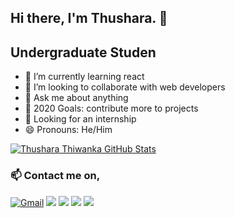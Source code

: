 ## Hi there, I'm Thushara. 👋

## Undergraduate Studen

   - 🌱 I’m currently learning react
   - 👯 I’m looking to collaborate with web developers
   - 💬 Ask me about anything 
   - 🥅 2020 Goals: contribute more to projects
   - 👀 Looking for an internship
   - 😄 Pronouns: He/Him

[![Thushara Thiwanka GitHub Stats](https://github-readme-stats.vercel.app/api?username=thusharathiwanka&show_icons=true&count_private=true)](https://github.com/thusharathiwanka)

### 📫 Contact me on,

[![Gmail](https://img.shields.io/badge/-GMAIL-D14836?style=for-the-badge&logo=gmail&logoColor=white)](mailto:thusharathiwanka123@gmail.com)
[<img src="https://img.shields.io/badge/linkedin-%230077B5.svg?&style=for-the-badge&logo=linkedin&logoColor=white" />](https://www.linkedin.com/in/thushara-thiwanka-3b4392197/)
[<img src = "https://img.shields.io/badge/instagram-%23E4405F.svg?&style=for-the-badge&logo=instagram&logoColor=white">](https://www.instagram.com/thusharathiwanka.___/)
[<img src = "https://img.shields.io/badge/facebook-%231877F2.svg?&style=for-the-badge&logo=facebook&logoColor=white">](https://www.facebook.com/thushara.thiwanka.7/)
[<img src="https://img.shields.io/badge/twitter-%231DA1F2.svg?&style=for-the-badge&logo=twitter&logoColor=white" />](https://twitter.com/tandt97)

<!--
### Familiar Tools & Technologies,

<p style="margin-top: -1rem;">
   <img style="margin: auto;" src="https://github.com/thusharathiwanka/thusharathiwanka/blob/main/images/languages/html5.png?raw=true" width="50" height="50"/>
   <img style="margin: auto;" src="https://github.com/thusharathiwanka/thusharathiwanka/blob/main/images/languages/css3.png?raw=true" width="50" height="50"/>
   <img style="margin: auto;" src="https://github.com/thusharathiwanka/thusharathiwanka/blob/main/images/languages/js.png?raw=true" width="50" height="50"/>
   <img style="margin: auto;" src="https://github.com/thusharathiwanka/thusharathiwanka/blob/main/images/languages/sass.png?raw=true" width="50" height="50"/>
   <img style="margin: auto;" src="https://github.com/thusharathiwanka/thusharathiwanka/blob/main/images/languages/java.png?raw=true" width="50" height="70"/>
   <img style="margin: auto;" src="https://github.com/thusharathiwanka/thusharathiwanka/blob/main/images/languages/php.png?raw=true" width="50" height="50"/>
   <img style="margin: auto;" src="https://github.com/thusharathiwanka/thusharathiwanka/blob/main/images/languages/python.png?raw=true" width="50" height="50"/>
   <img style="margin: auto;" src="https://github.com/thusharathiwanka/thusharathiwanka/blob/main/images/languages/c.png?raw=true" width="50" height="50"/>
   <img style="margin: auto;" src="https://github.com/thusharathiwanka/thusharathiwanka/blob/main/images/languages/cpp.png?raw=true" width="50" height="50"/>
   <img style="margin: auto;" src="https://github.com/thusharathiwanka/thusharathiwanka/blob/main/images/languages/mysql.png?raw=true" width="50" height="50"/>
</p>
<br>
<p style="margin-top: -1rem;">
   <img style="margin: auto;" src="https://github.com/thusharathiwanka/thusharathiwanka/blob/main/images/tools/git.png?raw=true" width="50" height="50"/>
   <img style="margin: auto;" src="https://github.com/thusharathiwanka/thusharathiwanka/blob/main/images/tools/github.png?raw=true" width="50" height="50"/>
   <img style="margin: auto;" src="https://github.com/thusharathiwanka/thusharathiwanka/blob/main/images/tools/netlify.png?raw=true" width="50" height="50"/>
   <img style="margin: auto;" src="https://github.com/thusharathiwanka/thusharathiwanka/blob/main/images/tools/vsc.png?raw=true" width="50" height="50"/>
   <img style="margin: auto;" src="https://github.com/thusharathiwanka/thusharathiwanka/blob/main/images/tools/android-studio.png?raw=true" width="50" height="50"/>
   <img style="margin: auto;" src="https://github.com/thusharathiwanka/thusharathiwanka/blob/main/images/tools/win10.png?raw=true" width="50" height="50"/>
   <img style="margin: auto;" src="https://github.com/thusharathiwanka/thusharathiwanka/blob/main/images/tools/fedora.png?raw=true" width="50" height="50"/>
   <img style="margin: auto;" src="https://github.com/thusharathiwanka/thusharathiwanka/blob/main/images/tools/figma.png?raw=true" width="32" height="45"/>
   <img style="margin: auto;" src="https://github.com/thusharathiwanka/thusharathiwanka/blob/main/images/tools/xd.png?raw=true" width="42" height="42"/>
   <img style="margin: auto;" src="https://raw.githubusercontent.com/thusharathiwanka/thusharathiwanka/main/images/tools/ps.png?raw=true" width="42" height="42"/>
   <img style="margin: auto;" src="https://raw.githubusercontent.com/thusharathiwanka/thusharathiwanka/main/images/tools/ai.png?raw=true" width="42" height="42"/>
</p>
-->
